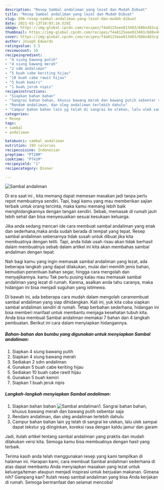 ```yaml
---
description: "Resep Sambal andaliman yang lezat dan Mudah Dibuat"
title: "Resep Sambal andaliman yang lezat dan Mudah Dibuat"
slug: 696-resep-sambal-andaliman-yang-lezat-dan-mudah-dibuat
date: 2021-03-13T18:03:14.529Z
image: https://img-global.cpcdn.com/recipes/f4a8125eee813403/680x482cq70/sambal-andaliman-foto-resep-utama.jpg
thumbnail: https://img-global.cpcdn.com/recipes/f4a8125eee813403/680x482cq70/sambal-andaliman-foto-resep-utama.jpg
cover: https://img-global.cpcdn.com/recipes/f4a8125eee813403/680x482cq70/sambal-andaliman-foto-resep-utama.jpg
author: Joseph Edwards
ratingvalue: 3.5
reviewcount: 10
recipeingredient:
- "4 siung bawang putih"
- "4 siung bawang merah"
- "2 sdm andaliman"
- "5 buah cabe keriting hijau"
- "10 buah cabe rawit hijau"
- "5 buah kemiri"
- "1 buah jeruk nipis"
recipeinstructions:
- "Siapkan bahan bahan"
- "Sangrai bahan bahan, khusus bawang merah dan bawang putih sebentar saja"
- "Rendam andaliman, dan uleg andaliman terlebih dahulu"
- "Campur bahan bahan lain yg telah di sangrai ke ulekan, lalu ulek sampai dapat tekstur yg diinginkan, koreksi rasa dengan kaldu jamur dan garam"
categories:
- Resep
tags:
- sambal
- andaliman

katakunci: sambal andaliman 
nutrition: 193 calories
recipecuisine: Indonesian
preptime: "PT28M"
cooktime: "PT41M"
recipeyield: "1"
recipecategory: Dinner

---
```



![Sambal andaliman](https://img-global.cpcdn.com/recipes/f4a8125eee813403/680x482cq70/sambal-andaliman-foto-resep-utama.jpg)

Di era  saat ini , kita memang dapat memesan masakan jadi tanpa perlu repot membuatnya sendiri. Tapi, bagi kamu yang mau memberikan sajian terbaik untuk orang tercinta, maka kamu memang lebih baik menghidangkannya dengan tangan sendiri. Sebab, memasak di rumah jauh lebih sehat dan bisa menyesuaikan sesuai kesukaan keluarga.

Jika anda sedang mencari ide cara membuat sambal andaliman yang enak dan sederhana,maka anda sudah berada di tempat yang tepat. Resep sambal andaliman  sebenarnya tidak susah untuk dibuat jika kita membuatnya dengan teliti. Tapi, anda tidak usah risau akan tidak berhasil dalam membuatnya 
sebab dalam artikel ini kita akan membahas sambal andaliman dengan tepat.  



Nah bagi kamu yang ingin memasak sambal andaliman yang lezat, ada beberapa langkah yang dapat dilakukan, mulai dari memilih jenis bahan, kemudian penentuan bahan segar, hingga cara mengolah dan menyajikannya. kamu Tak perlu pusing kalau mau memasak sambal andaliman yang lezat di rumah. Karena, asalkan anda  tahu caranya, maka hidangan ini bisa menjadi suguhan yang istimewa.

Di bawah ini, ada beberapa cara mudah dalam mengolah caramembuat sambal andaliman yang siap dihidangkan. Kali ini, yuk kita coba siapkan sambal andaliman sendiri di rumah. Tetap berbahan sederhana, hidangan ini bisa memberi manfaat untuk membantu menjaga kesehatan tubuh kita. Anda bisa membuat Sambal andaliman memakai 7 bahan dan 4 langkah pembuatan. Berikut ini cara dalam menyiapkan hidangannya.

<!--inarticleads1-->

##### Bahan-bahan dan bumbu yang digunakan untuk menyiapkan Sambal andaliman:

1. Siapkan 4 siung bawang putih
1. Siapkan 4 siung bawang merah
1. Sediakan 2 sdm andaliman
1. Gunakan 5 buah cabe keriting hijau
1. Sediakan 10 buah cabe rawit hijau
1. Gunakan 5 buah kemiri
1. Siapkan 1 buah jeruk nipis




<!--inarticleads2-->

##### Langkah-langkah menyiapkan Sambal andaliman:

1. Siapkan bahan bahan
<img src="https://img-global.cpcdn.com/steps/3f05026e60d2dd66/160x128cq70/sambal-andaliman-langkah-memasak-1-foto.jpg" alt="Sambal andaliman">1. Sangrai bahan bahan, khusus bawang merah dan bawang putih sebentar saja
1. Rendam andaliman, dan uleg andaliman terlebih dahulu
1. Campur bahan bahan lain yg telah di sangrai ke ulekan, lalu ulek sampai dapat tekstur yg diinginkan, koreksi rasa dengan kaldu jamur dan garam




Jadi, itulah artikel tentang  sambal andaliman  yang praktis dan mudah dilakukan versi kita. Semoga kamu bisa membuatnya dengan hasil yang terbaik. 

Terima kasih anda telah menggunakan resep yang kami tampilkan di halaman ini. Harapan kami, cara membuat  Sambal andaliman sederhana di atas dapat membantu Anda menyiapkan masakan yang lezat untuk keluarga/teman ataupun menjadi inspirasi untuk berjualan makanan. Gimana nih? Gampang kan? Itulah resep sambal andaliman yang bisa Anda kerjakan di rumah. Semoga bermanfaat dan selamat mencoba!


